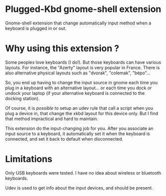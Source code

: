 # Plugged-Kbd gnome-shell extension

Gnome-shell extension that change automatically input method when a keyboard is plugged in or out.

# Why using this extension ?

Some peoples love keyboards (I do!). But those keyboards can have various layouts. For instance, the
"Azerty" layout is very popular in France. There is also alternative physical layouts such as "dvorak", "colemak", "bépo"...

So, you end up having to change the input source in gnome each time you plug in a keyboard with an alternative layout... or
each time you dock or undock your laptop (if your alternative keyboard is connected to the docking station).

Of course, it is _possible_ to setup an udev rule that call a script when you plug a device in, that change the xkbd layout
for this device only. But I find that method impractical and hard to maintain.

This extension do the input-changing job for you. After you associate an input source to a keyboard, it automatically set
it when the keyboard is connected, and set it back to default when disconnected.

# Limitations

Only USB keyboards were tested. I have no idea about wireless or bluetooth keyboards.

Udev is used to get info about the input devices, and should be present.

